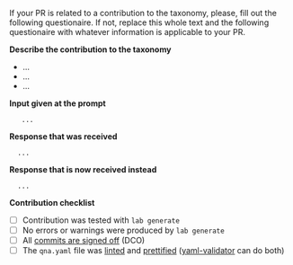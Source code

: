 If your PR is related to a contribution to the taxonomy, please, fill
out the following questionaire. If not, replace this whole text and the
following questionaire with whatever information is applicable to your PR.


**Describe the contribution to the taxonomy**

<!-- A concise description of what the contribution brings, replace "..." in the bullet list -->

- ...
- ...
- ...


**Input given at the prompt**

<!-- What you entered, replace "..." -->

```
   ...
```


**Response that was received**

<!-- What you received in response to your input, replace "..." -->

```
  ...
```


**Response that is now received instead**

<!-- What you receive with your contribution, replace "..." -->

```
  ...
```

**Contribution checklist**

<!-- Insert an x between the empty brackets: [ ] >> [x] -->

- [ ] Contribution was tested with `lab generate`
- [ ] No errors or warnings were produced by `lab generate`
- [ ] All [commits are signed off](https://github.com/instruct-lab/taxonomy/blob/main/CONTRIBUTING.md#legal) (DCO)
- [ ] The `qna.yaml` file was [linted](https://yamllint.com) and [prettified](https://onlineyamltools.com/prettify-yaml) ([yaml-validator](https://jsonformatter.org/yaml-validator) can do both)

